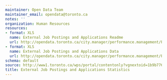 ```yaml
---
maintainer: Open Data Team
maintainer_email: opendata@toronto.ca
notes: ''
organization: Human Resources
resources:
- format: XLS
  name: External Job Postings and Applications Readme
  url: http://opendata.toronto.ca/city.manager/performance.management/PM_externalJobPostingsAndApplicationsReadme.xls
- format: XLS
  name: External Job Postings and Applications Data
  url: http://opendata.toronto.ca/city.manager/performance.management/PM_Human_Resources.xls
schema: default
source: http://www1.toronto.ca/wps/portal/contentonly?vgnextoid=1b9b7768be338310VgnVCM1000003dd60f89RCRD&vgnextchannel=1a66e03bb8d1e310VgnVCM10000071d60f89RCRD
title: External Job Postings and Applications Statistics
---
```

